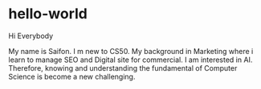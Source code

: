# hello-world

Hi Everybody

My name is Saifon. I m new to CS50. My background in Marketing where i learn to manage SEO and Digital site for commercial. I am interested in AI. Therefore, knowing and understanding the fundamental of Computer Science is become a new challenging.
